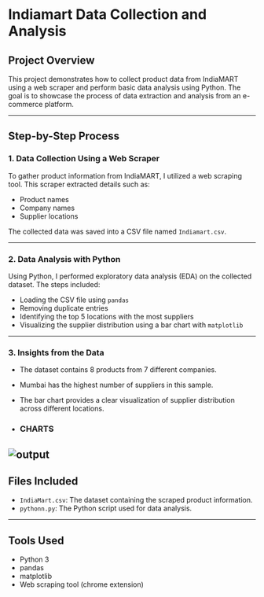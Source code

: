 # Indiamart Data Collection and Analysis

## Project Overview

This project demonstrates how to collect product data from IndiaMART using a web scraper and perform basic data analysis using Python. The goal is to showcase the process of data extraction and analysis from an e-commerce platform.

---

## Step-by-Step Process

### 1. Data Collection Using a Web Scraper

To gather product information from IndiaMART, I utilized a web scraping tool. This scraper extracted details such as:

- Product names
- Company names
- Supplier locations

The collected data was saved into a CSV file named `Indiamart.csv`.

---

### 2. Data Analysis with Python

Using Python, I performed exploratory data analysis (EDA) on the collected dataset. The steps included:

- Loading the CSV file using `pandas`
- Removing duplicate entries
- Identifying the top 5 locations with the most suppliers
- Visualizing the supplier distribution using a bar chart with `matplotlib`

---

### 3. Insights from the Data

- The dataset contains 8 products from 7 different companies.
- Mumbai has the highest number of suppliers in this sample.
- The bar chart provides a clear visualization of supplier distribution across different locations.

- ### CHARTS
 ![output](https://github.com/user-attachments/assets/1678ee3c-3eb4-400c-b964-759950b6a429)
---

## Files Included

- `IndiaMart.csv`: The dataset containing the scraped product information.
- `pythonn.py`: The Python script used for data analysis.

---

## Tools Used

- Python 3
- pandas
- matplotlib
- Web scraping tool (chrome extension)
